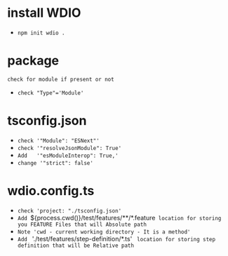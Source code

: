 # install WDIO
- `npm init wdio .`

# package 
`check for module if present or not` 
- `check "Type"='Module'`  

# tsconfig.json
- `check '"Module": "ESNext"'`
- `check '"resolveJsonModule": True'`
- `Add   '"esModuleInterop": True,'`
- `change '"strict": false'`

# wdio.config.ts
- `check 'project: "./tsconfig.json'`
-  `Add `${process.cwd()}/test/features/**/*.feature` location for storing you FEATURE Files that will Absolute path` 
- `Note 'cwd - current working directory - It is a method'`
-  `Add ` './test/features/step-definition/*.ts' ` location for storing step definition that will be Relative path`